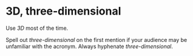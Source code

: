 # 3D, three-dimensional

Use *3D* most of the time.

Spell out *three-dimensional* on the first mention if your audience may be unfamiliar with the acronym. Always hyphenate *three-dimensional*.
